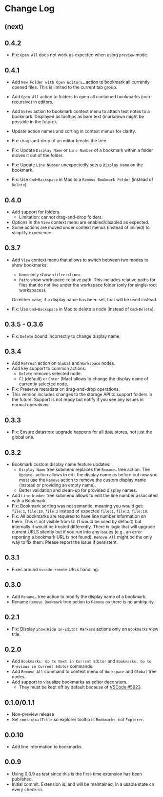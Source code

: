 # Change Log

## (next)

## 0.4.2

- Fix: `Open All` does not work as expected when using `preview` mode.

## 0.4.1

- Add `New Folder with Open Editors…` action to bookmark all currently opened files. This is limited to the current tab group.
- Add `Open All` action to folders to open all contained bookmarks (non-recursive) in editors.
- Add `Notes` action to bookmark context menu to attach text notes to a bookmark. Displayed as tooltips as bare text (markdown might be possible in the future).

- Update action names and sorting in context menus for clarity.
- Fix: drag-and-drop of an editor breaks the tree.
- Fix: Update `Display Name` or `Line Number` of a bookmark within a folder moves it out of the folder.
- Fix: Update `Line Number` unexpectedly sets a `Display Name` on the bookmark.
- Fix: Use `Cmd+Backspace` in Mac to a `Remove Bookmark Folder` (instead of `Delete`).

## 0.4.0

- Add support for folders.
  - Limitation: cannot drag-and-drop folders.
- Options in the `View` context menu are enabled/disabled as expected.
- Some actions are moved under context menus (instead of inlined) to simplify experience.

## 0.3.7

- Add `View` context menu that allows to switch between two modes to show bookmarks:

  - `Name`: only show `<file>:<line>`.
  - `Path`: show workspace-relative path. This includes relative paths for files that do not live under the workspace folder (only for single-root workspaces).

  On either case, if a display name has been set, that will be used instead.

- Fix: Use `Cmd+Backspace` in Mac to delete a node (instead of `Cmd+Delete`).

## 0.3.5 - 0.3.6

- Fix: `Delete` bound incorrectly to change display name.

## 0.3.4

- Add `Refresh` action on `Global` and `Workspace` nodes.
- Add key support to common actions:
  - `Delete` removes selected node.
  - `F2` (default) or `Enter` (Mac) allows to change the display name of currently selected node.
- Fix: Preserve metadata on drag-and-drop operations.
- This version includes changes to the storage API to support folders in the future. Support is not ready but notify if you see any issues in normal operations.

## 0.3.3

- Fix: Ensure datastore upgrade happens for all data stores, not just the global one.

## 0.3.2

- Bookmark custom display name feature updates:
  - `Display Name` tree submenu replaces the `Rename…` tree action. The `Update…` action allows to edit the display name as before but now you must use the `Remove` action to remove the custom display name (instead or providing an empty name).
  - Better validation and clean-up for provided display names.
- Add `Line Number` tree submenu allows to edit the line number associated with a Bookmark.
- Fix: Bookmark sorting was not semantic, meaning you would get: `file:1`, `file:10`, `file:2` instead of expected `file:1`, `file:2`, `file:10`.
- Fix: All bookmarks are required to have line number information on them. This is not visible from UI (1 would be used by default) but internally it would be treated differently. There is logic that will upgrade current URLS silently but if you run into any issues (e.g., an error reporting a bookmark URL is not found), `Remove All` might be the only way to fix them. Please report the issue if persistent.

## 0.3.1

- Fixes around `vscode-remote` URLs handling.

## 0.3.0

- Add `Rename…` tree action to modify the display name of a bookmark.
- Rename `Remove Bookmark` tree action to `Remove` as there is no ambiguity.

## 0.2.1

- Fix: Display `Show|Hide In-Editor Markers` actions only on `Bookmarks` view title.

## 0.2.0

- Add `Bookmarks: Go to Next in Current Editor` and `Bookmarks: Go to Previous in Current Editor` commands.
- Add `Remove All` command to context menu of `Workspace` and `Global` tree nodes.
- Add support to visualize bookmarks as editor decorators.
  - They must be kept off by default because of [VSCode #5923](https://github.com/Microsoft/vscode/issues/5923).

## 0.1.0/0.1.1

- Non-preview release
- Set `contextualTitle` so explorer tooltip is `Bookmarks`, not `Explorer`.

## 0.0.10

- Add line information to bookmarks.

## 0.0.9

- Using 0.0.9 as test since this is the first-time extension has been published.
- Initial commit. Extension is, and will be maintained, in a usable state on every check-in.
